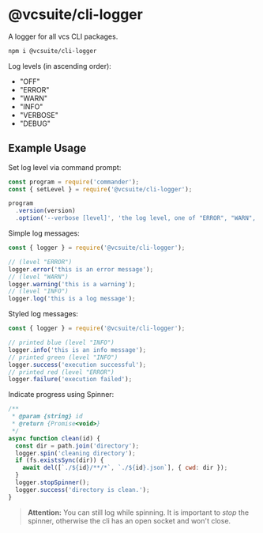 # @vcsuite/cli-logger

A logger for all vcs CLI packages.
```bash
npm i @vcsuite/cli-logger
```

Log levels (in ascending order):
- "OFF"
- "ERROR"
- "WARN"
- "INFO"
- "VERBOSE"
- "DEBUG"

## Example Usage

Set log level via command prompt:
```javascript
const program = require('commander');
const { setLevel } = require('@vcsuite/cli-logger');

program
  .version(version)
  .option('--verbose [level]', 'the log level, one of "ERROR", "WARN", "INFO", "DEBUG"', setLevel, 'info')
```

Simple log messages:
```javascript
const { logger } = require('@vcsuite/cli-logger');

// (level "ERROR")
logger.error('this is an error message');
// (level "WARN")
logger.warning('this is a warning');
// (level "INFO")
logger.log('this is a log message');
```

Styled log messages:
```javascript
const { logger } = require('@vcsuite/cli-logger');

// printed blue (level "INFO")
logger.info('this is an info message');
// printed green (level "INFO")
logger.success('execution successful');
// printed red (level "ERROR")
logger.failure('execution failed');
```

Indicate progress using Spinner:
```js
/**
 * @param {string} id
 * @return {Promise<void>}
 */
async function clean(id) {
  const dir = path.join('directory');
  logger.spin('cleaning directory');
  if (fs.existsSync(dir)) {
    await del([`./${id}/**/*`, `./${id}.json`], { cwd: dir });
  }
  logger.stopSpinner();
  logger.success('directory is clean.');
}
```

> **Attention:** You can still log while spinning. 
> It is important to *stop* the spinner, otherwise the cli has an open socket and won't close.
